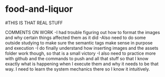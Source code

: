 # food-and-liquor

#THIS IS THAT REAL STUFF

COMMENTS ON WORK
-I had trouble figuring out how to format the images and why certain things affected them as it did
-Also need to do some outside studying to make sure the semantic tags make sense in purpose and execution
-I do finally understand how inserting images and the assets folder work though, so that is a small victory
-I also need to practice more with github and the commands to push and all that stuff so that I know exactly what is happening when I execute them and why it needs to be that way. I need to learn the system mechanics there so I know it intuitively.
